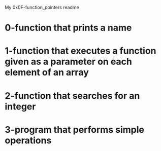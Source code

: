 My 0x0F-function_pointers readme
# 0-function that prints a name
# 1-function that executes a function given as a parameter on each element of an array
# 2-function that searches for an integer
# 3-program that performs simple operations
